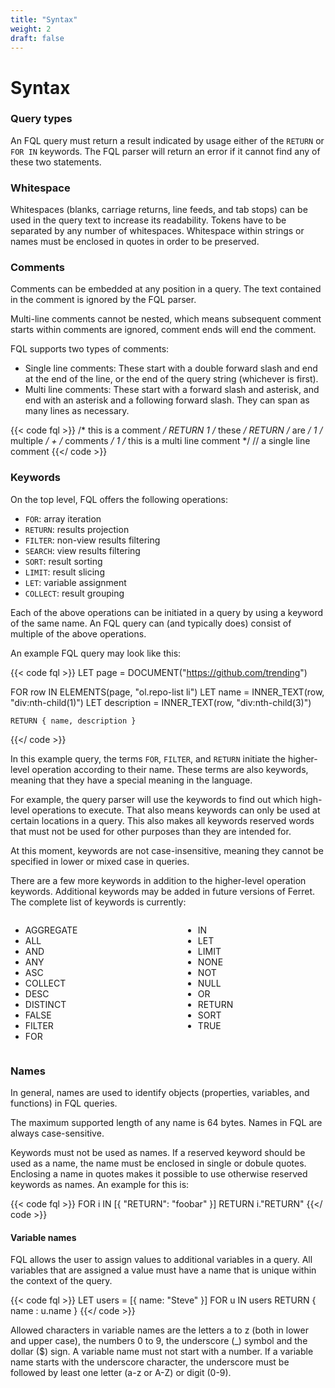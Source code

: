 ```yaml
---
title: "Syntax"
weight: 2
draft: false
---
```


# Syntax

### Query types
An FQL query must return a result indicated by usage either of the ``RETURN`` or ``FOR IN`` keywords. The FQL parser will return an error if it cannot find any of these two statements.

### Whitespace
Whitespaces (blanks, carriage returns, line feeds, and tab stops) can be used in the query text to increase its readability. Tokens have to be separated by any number of whitespaces. Whitespace within strings or names must be enclosed in quotes in order to be preserved.

### Comments
Comments can be embedded at any position in a query. The text contained in the comment is ignored by the FQL parser.

Multi-line comments cannot be nested, which means subsequent comment starts within comments are ignored, comment ends will end the comment.

FQL supports two types of comments:

- Single line comments: These start with a double forward slash and end at the end of the line, or the end of the query string (whichever is first).
- Multi line comments: These start with a forward slash and asterisk, and end with an asterisk and a following forward slash. They can span as many lines as necessary.

{{< code fql >}}
/* this is a comment */ RETURN 1
/* these */ RETURN /* are */ 1 /* multiple */ + /* comments */ 1
/* this is
   a multi line
   comment */
// a single line comment
{{</ code >}}

### Keywords
On the top level, FQL offers the following operations:

- ``FOR``: array iteration
- ``RETURN``: results projection
- ``FILTER``: non-view results filtering
- ``SEARCH``: view results filtering
- ``SORT``: result sorting
- ``LIMIT``: result slicing
- ``LET``: variable assignment
- ``COLLECT``: result grouping

Each of the above operations can be initiated in a query by using a keyword of the same name. An FQL query can (and typically does) consist of multiple of the above operations.

An example FQL query may look like this:

{{< code fql >}}
LET page = DOCUMENT("https://github.com/trending")

FOR row IN ELEMENTS(page, "ol.repo-list li")
    LET name = INNER_TEXT(row, "div:nth-child(1)")
    LET description = INNER_TEXT(row, "div:nth-child(3)")
    
    RETURN { name, description }
{{</ code >}}

In this example query, the terms ``FOR``, ``FILTER``, and ``RETURN`` initiate the higher-level operation according to their name. These terms are also keywords, meaning that they have a special meaning in the language.

For example, the query parser will use the keywords to find out which high-level operations to execute. That also means keywords can only be used at certain locations in a query. This also makes all keywords reserved words that must not be used for other purposes than they are intended for.

At this moment, keywords are not case-insensitive, meaning they cannot be specified in lower or mixed case in queries.

There are a few more keywords in addition to the higher-level operation keywords. Additional keywords may be added in future versions of Ferret. The complete list of keywords is currently:

<div class="columns">
    <div class="column">
    <ul>
        <li>AGGREGATE</li>
        <li>ALL</li>
        <li>AND</li>
        <li>ANY</li>
        <li>ASC</li>
        <li>COLLECT</li>
        <li>DESC</li>
        <li>DISTINCT</li>
        <li>FALSE</li>
        <li>FILTER</li>
        <li>FOR</li>
    </ul>
    </div>
    <div class="column">
        <ul>
            <li>IN</li>
            <li>LET</li>
            <li>LIMIT</li>
            <li>NONE</li>
            <li>NOT</li>
            <li>NULL</li>
            <li>OR</li>
            <li>RETURN</li>
            <li>SORT</li>
            <li>TRUE</li>
        </ul>
    </div>
</div>

### Names
In general, names are used to identify objects (properties, variables, and functions) in FQL queries.

The maximum supported length of any name is 64 bytes. Names in FQL are always case-sensitive.

Keywords must not be used as names. If a reserved keyword should be used as a name, the name must be enclosed in single or dobule quotes. Enclosing a name in quotes makes it possible to use otherwise reserved keywords as names. An example for this is:

{{< code fql >}}
FOR i IN [{ "RETURN": "foobar" }]
    RETURN i."RETURN"
{{</ code >}}

#### Variable names
FQL allows the user to assign values to additional variables in a query. All variables that are assigned a value must have a name that is unique within the context of the query.

{{< code fql >}}
LET users = [{ name: "Steve" }]
FOR u IN users
  RETURN { name : u.name }
{{</ code >}}

Allowed characters in variable names are the letters a to z (both in lower and upper case), the numbers 0 to 9, the underscore (_) symbol and the dollar ($) sign. A variable name must not start with a number. If a variable name starts with the underscore character, the underscore must be followed by least one letter (a-z or A-Z) or digit (0-9).